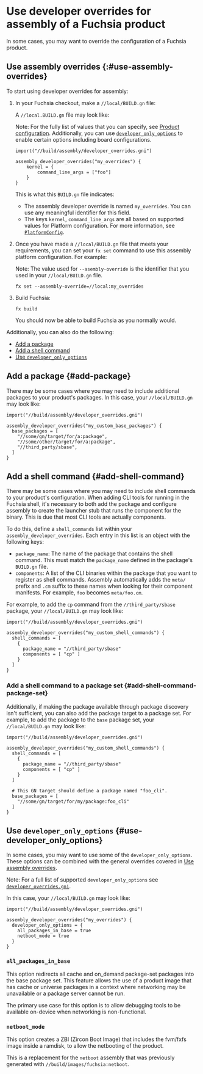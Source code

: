 # Use developer overrides for assembly of a Fuchsia product

In some cases, you may want to override the configuration of a Fuchsia product.

## Use assembly overrides {:#use-assembly-overrides}

To start using developer overrides for assembly:

1. In your Fuchsia checkout, make a `//local/BUILD.gn` file:

   A `//local.BUILD.gn` file may look like:

   Note: For the fully list of values that you can specify, see
   [Product configuration][product-config-ref]. Additionally, you can use
   [`developer_only_options`](#use-developer_only_options) to enable certain
   options including board configurations.

    ```gn
    import("//build/assembly/developer_overrides.gni")

    assembly_developer_overrides("my_overrides") {
        kernel = {
            command_line_args = ["foo"]
        }
    }
    ```

   This is what this `BUILD.gn` file indicates:

   * The assembly developer override is named `my_overrides`. You can use
     any meaningful identifier for this field.
   * The keys `kernel`, `command_line_args` are all based on supported values
     for Platform configuration. For more information, see
     [`PlatformConfig`][platform-assembly-ref].

1. Once you have made a `//local/BUILD.gn` file that meets your requirements,
   you can set your `fx set` command to use this assembly platform
   configuration. For example:

   Note: The value used for `--asembly-override` is the identifier that you used
   in your `//local/BUILD.gn` file.

   ```posix-terminal
   fx set --assembly-override=//local:my_overrides
   ```

1. Build Fuchsia:

   ```posix-terminal
   fx build
   ```

   You should now be able to build Fuchsia as you normally would.

Additionally, you can also do the following:

* [Add a package](#add-package)
* [Add a shell command](#add-shell-command)
* [Use `developer_only_options`](#use-developer_only_options)

## Add a package {#add-package}

There may be some cases where you may need to include additional packages to
your product's packages. In this case, your `//local/BUILD.gn` may look
like:

```gn
import("//build/assembly/developer_overrides.gni")

assembly_developer_overrides("my_custom_base_packages") {
  base_packages = [
    "//some/gn/target/for/a:package",
    "//some/other/target/for/a:package",
    "//third_party/sbase",
  ]
}
```

## Add a shell command {#add-shell-command}

There may be some cases where you may need to include shell commands to your
product's configuration. When adding CLI tools for running in the Fuchsia shell,
it's necessary to both add the package and configure assembly to create the
launcher stub that runs the component for the binary. This is due that most CLI
tools are actually components.

To do this, define a `shell_commands` list within your
`assembly_developer_overrides`. Each entry in this list is an object with the
following keys:

* `package_name`: The name of the package that contains the shell command. This
  must match the `package_name` defined in the package's `BUILD.gn` file.
* `components`: A list of the CLI binaries within the package that you want to
  register as shell commands. Assembly automatically adds the `meta/` prefix and
  `.cm` suffix to these names when looking for their component manifests.
  For example, `foo` becomes `meta/foo.cm`.

For example, to add the `cp` command from the `//third_party/sbase` package,
your `//local/BUILD.gn` may look like:

```gn
import("//build/assembly/developer_overrides.gni")

assembly_developer_overrides("my_custom_shell_commands") {
  shell_commands = [
    {
      package_name = "//third_party/sbase"
      components = [ "cp" ]
    }
  ]
}
```

### Add a shell command to a package set {#add-shell-command-package-set}

Additionally, if making the package available through package discovery
isn't sufficient, you can also add the package target to a package set.
For example, to add the package to the `base` package set, your
`//local/BUILD.gn` may look like:

```gn
import("//build/assembly/developer_overrides.gni")

assembly_developer_overrides("my_custom_shell_commands") {
  shell_commands = [
    {
      package_name = "//third_party/sbase"
      components = [ "cp" ]
    }
  ]

  # This GN target should define a package named "foo_cli".
  base_packages = [
    "//some/gn/target/for/my/package:foo_cli"
  ]
}
```

## Use `developer_only_options` {#use-developer_only_options}

In some cases, you may want to use some of the `developer_only_options`. These
options can be combined with the general overrides covered in
[Use assembly overrides](#use-assembly-overrides).

Note: For a full list of supported `developer_only_options` see
[`developer_overrides.gni`].

In this case, your `//local/BUILD.gn` may look like:

```gn
import("//build/assembly/developer_overrides.gni")

assembly_developer_overrides("my_overrides") {
  developer_only_options = {
    all_packages_in_base = true
    netboot_mode = true
  }
}
```

### `all_packages_in_base`

This option redirects all cache and on_demand package-set packages into the base
package set. This feature allows the use of a product image that has cache or
universe packages in a context where networking may be unavailable or a package
server cannot be run.

The primary use case for this option is to allow debugging tools to be available
on-device when networking is non-functional.

### `netboot_mode`

This option creates a ZBI (Zircon Boot Image) that includes the fvm/fxfs image
inside a ramdisk, to allow the netbooting of the product.

This is a replacement for the `netboot` assembly that was previously generated
with `//build/images/fuchsia:netboot`.

[platform-assembly-ref]: /reference/assembly/PlatformConfig/index.md
[product-config-ref]: /reference/assembly/index.md
[`developer_overrides.gni`]: https://source.corp.google.com/h/fuchsia/fuchsia/+/main:build/assembly/developer_overrides.gni;l=13-130